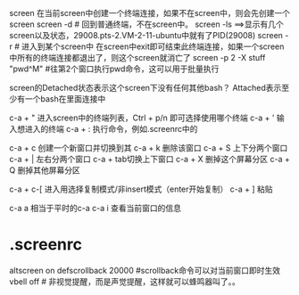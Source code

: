 screen 在当前screen中创建一个终端连接，如果不在screen中，则会先创建一个screen
screen -d # 回到普通终端，不在screen中。
screen -ls ==>显示有几个screen以及状态，29008.pts-2.VM-2-11-ubuntu中就有了PID(29008)
screen -r <PID> # 进入到某个screen中
在screen中exit即可结束此终端连接，如果一个screen中所有的终端连接都退出了，则这个screen就消亡了
screen -p 2 -X stuff "pwd^M" #往第2个窗口执行pwd命令，这可以用于批量执行


screen的Detached状态表示这个screen下没有任何其他bash？
Attached表示至少有一个bash在里面连接中

c-a + " 进入screen中的终端列表，Ctrl + p/n 即可选择使用哪个终端
c-a + ' 输入想进入的终端
c-a + : 执行命令，例如.screenrc中的

c-a + c 创建一个新窗口并切换到其
c-a + k 删除该窗口
c-a + S 上下分两个窗口
c-a + | 左右分两个窗口
c-a + tab切换上下窗口
c-a + X 删掉这个屏幕分区
c-a + Q 删掉其他屏幕分区

c-a + c-[ 进入用选择复制模式/非insert模式（enter开始复制）
c-a + ] 粘贴

c-a a 相当于平时的c-a
c-a i 查看当前窗口的信息

# .screenrc
altscreen on
defscrollback 20000  #scrollback命令可以对当前窗口即时生效
vbell off  # 非视觉提醒，而是声觉提醒，这样就可以蜂鸣器叫了。。
